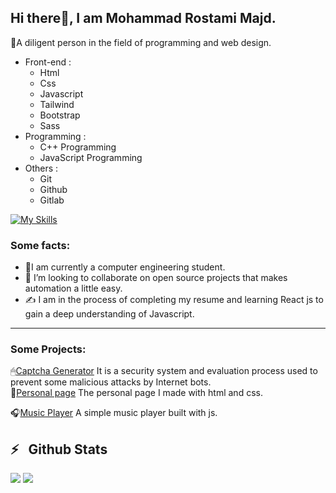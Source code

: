 ## Hi there👋, I am Mohammad Rostami Majd.

💪A diligent person in the field of programming and web design.

<ul>
  <li>Front-end :
  <ul>
<li>Html</li>
<li>Css</li>
<li>Javascript</li>
<li>Tailwind</li>
<li>Bootstrap</li>
<li>Sass</li>
    
  </ul>
  </li>
  <li>Programming :
    <ul>
      <li>C++ Programming</li>
      <li>JavaScript Programming</li>
    </ul>
  </li>

   <li>Others :
    <ul>
      <li>Git</li>
      <li>Github</li>
      <li>Gitlab</li>
    </ul>
  </li>
</ul>

[![My Skills](https://skillicons.dev/icons?i=js,html,css,bootstrap,tailwind,sass,git,github,cpp)](https://skillicons.dev)


### Some facts:
<ul>
  <li> 🔭I am currently a computer engineering student.</li>
  <li>👯 I’m looking to collaborate on open source projects that makes automation a little easy.</li>
  <li>✍ I am in the process of completing my resume and learning React js to gain a deep understanding of Javascript.</li>
</ul>

<hr>

### Some Projects:
🖱[Captcha Generator](https://mohammad-rst8.github.io/Captcha-Code/) It is a security system and evaluation process used to prevent some malicious attacks by Internet bots.<br>
🤵[Personal page](https://mohammad668.github.io/langing-page-example/) The personal page I made with html and css.

🎧[Music Player](https://mohammad668.github.io/Project-Music-Player/) A simple music player built with js.
<h2>⚡️ &nbsp; Github Stats</h2>
<div display="flex" >
<img src="https://github-readme-stats.vercel.app/api?username=mohammad668&show_icons=true&theme=radical" />
  <img src="https://github-readme-stats.vercel.app/api/top-langs/?username=mohammad668" />
  
</div>

